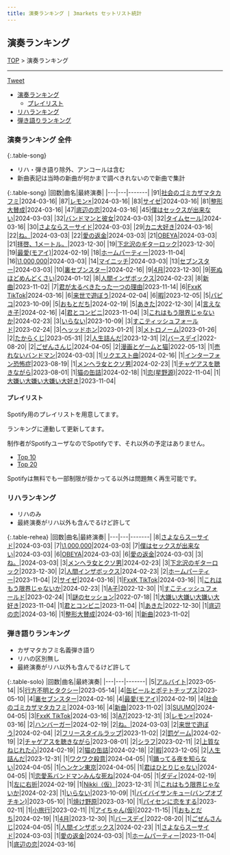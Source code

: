 ```yaml
---
title: 演奏ランキング | 3markets セットリスト統計
---
```

## 演奏ランキング


[TOP](/setlist/) > 演奏ランキング

___

 <a href="https://twitter.com/share?ref_src=twsrc%5Etfw" data-text="3markets[ ]セットリスト > 演奏ランキング" class="twitter-share-button" data-via="3markets" data-hashtags="3markets" data-related="3markets" data-show-count="false">Tweet</a>

* [演奏ランキング](#演奏ランキング)
    * [プレイリスト](#プレイリスト)
* [リハランキング](#リハランキング)
* [弾き語りランキング](#弾き語りランキング)


### 演奏ランキング 全件

{:.table-song}

* リハ・弾き語り除外、アンコールは含む
* 新曲表記は当時の新曲が何かまで調べきれないので新曲で集計

{:.table-song}
|回数|曲名|最終演奏|
|---|---|-------|
|91|[社会のゴミカザマタカフミ](song002.html)|2024-03-16|
|87|[レモン×](song003.html)|2024-03-16|
|83|[サイゼ](song004.html)|2024-03-16|
|81|[整形大賛成](song005.html)|2024-03-16|
|47|[底辺の恋](song008.html)|2024-03-16|
|45|[僕はセックスが出来ない](song006.html)|2024-03-03|
|32|[バンドマンと彼女](song009.html)|2024-03-03|
|32|[タイムセール](song007.html)|2024-03-16|
|30|[さよならスーサイド](song013.html)|2024-03-03|
|29|[カニ大好き](song079.html)|2024-03-16|
|22|[ね。](song076.html)|2024-03-03|
|22|[愛の返金](song012.html)|2024-03-03|
|21|[OBEYA](song021.html)|2024-03-03|
|21|[拝啓、1メートル。](song010.html)|2023-12-30|
|19|[下北沢のギターロック](song015.html)|2023-12-30|
|19|[最愛(モアイ)](song014.html)|2024-02-19|
|18|[ホームパーティー](song011.html)|2023-11-04|
|16|[\1,000,000](song022.html)|2024-03-03|
|14|[マイニッチ](song046.html)|2024-03-03|
|13|[セブンスター](song020.html)|2024-03-03|
|10|[裏セブンスター](song017.html)|2024-02-16|
|9|[4月](song029.html)|2023-12-30|
|9|[死ぬほどめんどくさい](song018.html)|2024-01-12|
|8|[人間インザボックス](song016.html)|2024-02-23|
|8|[新曲](song001.html)|2023-11-02|
|7|[君が太るべきたった一つの理由](song034.html)|2023-11-14|
|6|[FxxK TikTok](song082.html)|2024-03-16|
|6|[来世で遊ぼう](song075.html)|2024-02-04|
|6|[暇](song040.html)|2023-12-05|
|5|[パピコ](song036.html)|2023-10-09|
|5|[おもとだち](song033.html)|2024-02-19|
|5|[あきた](song019.html)|2022-12-30|
|4|[言えなき子](song027.html)|2024-02-16|
|4|[君とコンビニ](song024.html)|2023-11-04|
|3|[これはもう限界じゃないか](song081.html)|2024-02-23|
|3|[いらない](song078.html)|2023-10-09|
|3|[すこティッシュフォールド](song045.html)|2023-02-24|
|3|[ヘッッドホン](song030.html)|2023-01-21|
|3|[メトロノーム](song025.html)|2023-01-26|
|2|[たからくじ](song032.html)|2023-05-31|
|2|[人生詰んだ](song031.html)|2023-12-31|
|2|[バースデイ](song028.html)|2022-08-20|
|2|[ごぜんさんじ](song026.html)|2024-04-05|
|2|[漫画とゲームと猫](song023.html)|2022-05-13|
|1|[売れないバンドマン](song089.html)|2024-03-03|
|1|[リクエスト曲](song086.html)|2024-02-16|
|1|[インターフォン恐怖症](song080.html)|2023-08-19|
|1|[メンヘラ女とクソ男](song072.html)|2024-02-23|
|1|[チャゲアスを聴きながら](song070.html)|2023-08-01|
|1|[猫の缶詰](song041.html)|2024-02-18|
|1|[恋(星野源)](song037.html)|2022-11-04|
|1|[大嫌い大嫌い大嫌い大好き](song035.html)|2023-11-04|


#### プレイリスト

Spotify用のプレイリストを用意してます。

ランキングに連動して更新してます。

制作者がSpotifyユーザなのでSpotifyです、それ以外の予定はありません。

* [Top 10](https://open.spotify.com/playlist/2k4rxGfOCIWZhr0lHnA0Yf)
* [Top 20](https://open.spotify.com/playlist/00msjQPDjFaoAm6IIEM2ka)

Spotifyは無料でも一部制限が掛かってる以外は問題無く再生可能です。

### リハランキング

* リハのみ
* 最終演奏がリハ以外も含んでるけど許して


{:.table-rehea}
|回数|曲名|最終演奏|
|---|---|-------|
|8|[さよならスーサイド](song013.html)|2024-03-03|
|7|[\1,000,000](song022.html)|2024-03-03|
|7|[僕はセックスが出来ない](song006.html)|2024-03-03|
|6|[OBEYA](song021.html)|2024-03-03|
|6|[愛の返金](song012.html)|2024-03-03|
|3|[ね。](song076.html)|2024-03-03|
|3|[メンヘラ女とクソ男](song072.html)|2024-02-23|
|3|[下北沢のギターロック](song015.html)|2023-12-30|
|2|[人間インザボックス](song016.html)|2024-02-23|
|2|[ホームパーティー](song011.html)|2023-11-04|
|2|[サイゼ](song004.html)|2024-03-16|
|1|[FxxK TikTok](song082.html)|2024-03-16|
|1|[これはもう限界じゃないか](song081.html)|2024-02-23|
|1|[A子](song047.html)|2022-12-30|
|1|[すこティッシュフォールド](song045.html)|2023-02-24|
|1|[謎のセッション](song038.html)|2022-07-18|
|1|[大嫌い大嫌い大嫌い大好き](song035.html)|2023-11-04|
|1|[君とコンビニ](song024.html)|2023-11-04|
|1|[あきた](song019.html)|2022-12-30|
|1|[底辺の恋](song008.html)|2024-03-16|
|1|[整形大賛成](song005.html)|2024-03-16|
|1|[新曲](song001.html)|2023-11-02|


### 弾き語りランキング

* カザマタカフミ名義弾き語り
* リハの区別無し
* 最終演奏がリハ以外も含んでるけど許して


{:.table-solo}
|回数|曲名|最終演奏|
|---|---|-------|
|5|[アルバイト](song042.html)|2023-05-14|
|5|[行方不明とタクシー](song039.html)|2023-05-14|
|4|[缶ビールとポテトチップス](song043.html)|2023-05-10|
|4|[裏セブンスター](song017.html)|2024-02-16|
|4|[最愛(モアイ)](song014.html)|2024-02-19|
|4|[社会のゴミカザマタカフミ](song002.html)|2024-03-16|
|4|[新曲](song001.html)|2023-11-02|
|3|[SUUMO](song083.html)|2024-04-05|
|3|[FxxK TikTok](song082.html)|2024-03-16|
|3|[A7](song073.html)|2023-12-31|
|3|[レモン×](song003.html)|2024-03-16|
|2|[ハンバーガー](song084.html)|2024-02-19|
|2|[ね。](song076.html)|2024-03-03|
|2|[来世で遊ぼう](song075.html)|2024-02-04|
|2|[フリースタイルラップ](song074.html)|2023-11-02|
|2|[罰ゲーム](song071.html)|2024-02-19|
|2|[チャゲアスを聴きながら](song070.html)|2023-08-01|
|2|[シラフ](song050.html)|2023-02-11|
|2|[上質なねじれた心](song048.html)|2024-02-19|
|2|[猫の缶詰](song041.html)|2024-02-18|
|2|[暇](song040.html)|2023-12-05|
|2|[人生詰んだ](song031.html)|2023-12-31|
|1|[ワクワク殺意](song094.html)|2024-04-05|
|1|[踊ってる夜を知らない](song093.html)|2024-04-05|
|1|[ヘンケン東京](song092.html)|2024-04-05|
|1|[君はひとりじゃない](song091.html)|2024-04-05|
|1|[恋愛系バンドマンみんな死ね](song090.html)|2024-04-05|
|1|[ダディ](song088.html)|2024-02-19|
|1|[左に右折](song087.html)|2024-02-19|
|1|[Nikki（仮）](song085.html)|2023-12-31|
|1|[これはもう限界じゃないか](song081.html)|2024-02-23|
|1|[いらない](song078.html)|2023-10-09|
|1|[バイバイサンキュー(バンプオブチキン)](song077.html)|2023-05-10|
|1|[焼け野原](song069.html)|2023-03-10|
|1|[パイセンに恋をする](song051.html)|2023-02-11|
|1|[小旅行](song049.html)|2023-02-11|
|1|[アイちゃん(仮)](song044.html)|2022-11-15|
|1|[おもとだち](song033.html)|2024-02-19|
|1|[4月](song029.html)|2023-12-30|
|1|[バースデイ](song028.html)|2022-08-20|
|1|[ごぜんさんじ](song026.html)|2024-04-05|
|1|[人間インザボックス](song016.html)|2024-02-23|
|1|[さよならスーサイド](song013.html)|2024-03-03|
|1|[愛の返金](song012.html)|2024-03-03|
|1|[ホームパーティー](song011.html)|2023-11-04|
|1|[底辺の恋](song008.html)|2024-03-16|


<script src="https://cdnjs.cloudflare.com/ajax/libs/jquery/3.6.1/jquery.min.js" integrity="sha512-aVKKRRi/Q/YV+4mjoKBsE4x3H+BkegoM/em46NNlCqNTmUYADjBbeNefNxYV7giUp0VxICtqdrbqU7iVaeZNXA==" crossorigin="anonymous" referrerpolicy="no-referrer"></script>
<script src="https://cdnjs.cloudflare.com/ajax/libs/jquery.tablesorter/2.31.3/js/jquery.tablesorter.min.js" integrity="sha512-qzgd5cYSZcosqpzpn7zF2ZId8f/8CHmFKZ8j7mU4OUXTNRd5g+ZHBPsgKEwoqxCtdQvExE5LprwwPAgoicguNg==" crossorigin="anonymous" referrerpolicy="no-referrer"></script>
<link rel="stylesheet" href="https://cdnjs.cloudflare.com/ajax/libs/jquery.tablesorter/2.31.3/css/theme.default.min.css" integrity="sha512-wghhOJkjQX0Lh3NSWvNKeZ0ZpNn+SPVXX1Qyc9OCaogADktxrBiBdKGDoqVUOyhStvMBmJQ8ZdMHiR3wuEq8+w==" crossorigin="anonymous" referrerpolicy="no-referrer" />
<script>
$(function() {
    $(".table-song").tablesorter();
    $(".table-rehea").tablesorter();
    $(".table-solo").tablesorter();
});
</script>

<script async src="https://platform.twitter.com/widgets.js" charset="utf-8"></script>
